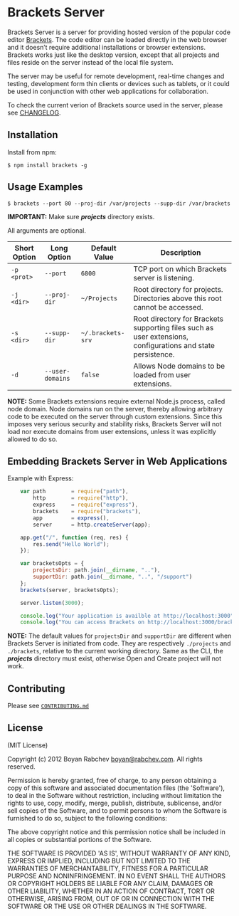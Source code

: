 Brackets Server
===============

Brackets Server is a server for providing hosted version of the popular code editor [Brackets](http://brackets.io/). The code editor can be loaded directly in the web browser and it doesn’t require additional installations or browser extensions. Brackets works just like the desktop version, except that all projects and files reside on the server instead of the local file system.

The server may be useful for remote development, real-time changes and testing, development form thin clients or devices such as tablets, or it could be used in conjunction with other web applications for collaboration.

To check the current verion of Brackets source used in the server, please see [CHANGELOG](CHANGELOG.md).

Installation
------------

Install from npm:

    $ npm install brackets -g

Usage Examples
--------------

    $ brackets --port 80 --proj-dir /var/projects --supp-dir /var/brackets

**IMPORTANT:** Make sure ***projects*** directory exists.

All arguments are optional.

| Short Option | Long Option      | Default Value     | Description
|--------------|------------------|-------------------|------------------------------------------------------------
| `-p <prot>`  | `--port`         | `6800`            | TCP port on which Brackets server is listening.
| `-j <dir>`   | `--proj-dir`     | `~/Projects`      | Root directory for projects. Directories above this root cannot be accessed.
| `-s <dir>`   | `--supp-dir`     | `~/.brackets-srv` | Root directory for Brackets supporting files such as user extensions, configurations and state persistence.
| `-d`         | `--user-domains` | `false`           | Allows Node domains to be loaded from user extensions.

**NOTE:** Some Brackets extensions require external Node.js process, called node domain. Node domains run on the server, thereby allowing arbitrary code to be executed on the server through custom extensions.  Since this imposes very serious security and stability risks, Brackets Server will not load nor execute domains from user extensions, unless it was explicitly allowed to do so.

Embedding Brackets Server in Web Applications
---------------------------------------------

Example with Express:

```javascript
    var path        = require("path"),
        http        = require("http"),
        express     = require("express"),
        brackets    = require("brackets"),
        app         = express(),
        server      = http.createServer(app);

    app.get("/", function (req, res) {
        res.send("Hello World");
    });

    var bracketsOpts = {
        projectsDir: path.join(__dirname, ".."),
        supportDir: path.join(__dirname, "..", "/support")
    };
    brackets(server, bracketsOpts);

    server.listen(3000);

    console.log("Your application is availble at http://localhost:3000");
    console.log("You can access Brackets on http://localhost:3000/brackets/");
```

**NOTE:** The default values for `projectsDir` and `supportDir` are different when Brackets Server is initiated from code. They are respectively `./projects` and `./brackets`, relative to the current working directory. Same as the CLI, the ***projects*** directory must exist, otherwise Open and Create project will not work.

Contributing
------------

Please see [`CONTRIBUTING.md`](CONTRIBUTING.md)

License
-------

(MIT License)

Copyright (c) 2012 Boyan Rabchev <boyan@rabchev.com>. All rights reserved.

Permission is hereby granted, free of charge, to any person obtaining
a copy of this software and associated documentation files (the
'Software'), to deal in the Software without restriction, including
without limitation the rights to use, copy, modify, merge, publish,
distribute, sublicense, and/or sell copies of the Software, and to
permit persons to whom the Software is furnished to do so, subject to
the following conditions:

The above copyright notice and this permission notice shall be
included in all copies or substantial portions of the Software.

THE SOFTWARE IS PROVIDED 'AS IS', WITHOUT WARRANTY OF ANY KIND,
EXPRESS OR IMPLIED, INCLUDING BUT NOT LIMITED TO THE WARRANTIES OF
MERCHANTABILITY, FITNESS FOR A PARTICULAR PURPOSE AND NONINFRINGEMENT.
IN NO EVENT SHALL THE AUTHORS OR COPYRIGHT HOLDERS BE LIABLE FOR ANY
CLAIM, DAMAGES OR OTHER LIABILITY, WHETHER IN AN ACTION OF CONTRACT,
TORT OR OTHERWISE, ARISING FROM, OUT OF OR IN CONNECTION WITH THE
SOFTWARE OR THE USE OR OTHER DEALINGS IN THE SOFTWARE.
